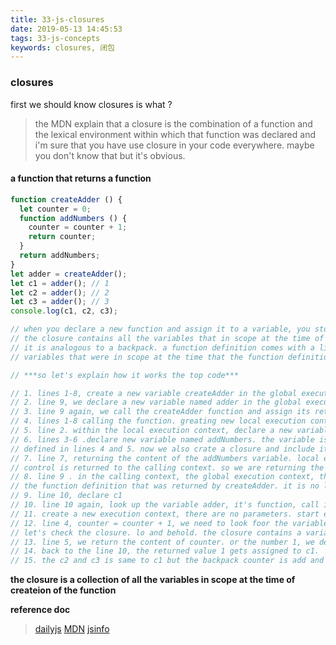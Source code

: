 ```yaml
---
title: 33-js-closures
date: 2019-05-13 14:45:53
tags: 33-js-concepts
keywords: closures, 闭包
---
```

### closures
first we should know closures is what ?
> the MDN explain that a closure is the combination of a function and the lexical environment within which that function was declared
  and i'm sure that you have use closure in your code everywhere. maybe you don't know that but it's obvious.

#### a function that returns a function
```javascript
function createAdder () {
  let counter = 0;
  function addNumbers () {
    counter = counter + 1;
    return counter;
  }
  return addNumbers;
}
let adder = createAdder();
let c1 = adder(); // 1
let c2 = adder(); // 2
let c3 = adder(); // 3
console.log(c1, c2, c3);

// when you declare a new function and assign it to a variable, you store the function definition, as well as a closure.
// the closure contains all the variables that in scope at the time of creation of the function.
// it is analogous to a backpack. a function definition comes with a little backpack. and in its pack it stores all the 
// variables that were in scope at the time that the function definition was created.

// ***so let's explain how it works the top code***

// 1. lines 1-8, create a new variable createAdder in the global execution context and it gets assigned function definition. 
// 2. line 9, we declare a new variable named adder in the global execution context. 
// 3. line 9 again, we call the createAdder function and assign its returned value to the adder variable.
// 4. lines 1-8 calling the function. greating new local execution context.
// 5. line 2. within the local execution context, declare a new variable named counter . number 0 is assigned to counter.
// 6. lines 3-6 .declare new variable named addNumbers. the variable is declared in the local execution context. the content of the variable is yet another function definition. as
// defined in lines 4 and 5. now we also crate a closure and include it part of the function definition. the closure contains the variables that are in scope. in this case the variable counter
// 7. line 7, returning the content of the addNumbers variable. local execution context is deleted. addNumbers and counter no longer exist. 
// control is returned to the calling context. so we are returning the function definition and its closure.the backpack with the variables that were in scope when it was created.
// 8. line 9 . in the calling context, the global execution context, the value returned by createAdder is assigned to adder, the variable adder now contains a function definition(and closure). 
// the function definition that was returned by createAdder. it is no longer labeled addNumbers, but it is the same definition. within the global context, it is called adder.
// 9. line 10, declare c1
// 10. line 10 again, look up the variable adder, it's function, call it. it contains the function definition returned from earlier, as defined in line 4-5(and it also has a backpack with variables)
// 11. create a new execution context, there are no parameters. start execution the function
// 12. line 4, counter = counter + 1, we need to look foor the variable counter, before we look in the local or global execution context, let's look in our backpack.
// let's check the closure. lo and behold. the closure contains a variable named counter with a value of 1
// 13. line 5, we return the content of counter. or the number 1, we destory the local execution context
// 14. back to the line 10, the returned value 1 gets assigned to c1. 
// 15. the c2 and c3 is same to c1 but the backpack counter is add and store .so the c2 is 2 and the c3 is 3.
```
**the closure is a collection of all the variables in scope at the time of createion of the function**

**reference doc**
> [dailyjs](https://medium.com/dailyjs/i-never-understood-javascript-closures-9663703368e8)
> [MDN](https://developer.mozilla.org/en-US/docs/Web/JavaScript/Closures)
> [jsinfo](https://zh.javascript.info/closure)
